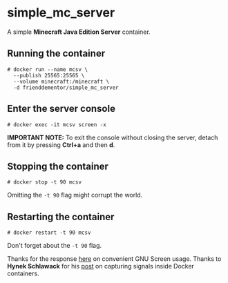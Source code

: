 # simple_mc_server
A simple **Minecraft Java Edition Server** container.

## Running the container
```
# docker run --name mcsv \
  --publish 25565:25565 \
  --volume minecraft:/minecraft \
  -d frienddementor/simple_mc_server
```

## Enter the server console
```
# docker exec -it mcsv screen -x
```
**IMPORTANT NOTE:** To exit the console without closing the server, detach from it by pressing
**Ctrl+a** and then **d**.

## Stopping the container
```
# docker stop -t 90 mcsv
```
Omitting the `-t 90` flag might corrupt the world.

## Restarting the container
```
# docker restart -t 90 mcsv
```
Don't forget about the `-t 90` flag.

Thanks for the response [here](https://unix.stackexchange.com/questions/13953/sending-text-input-to-a-detached-screen) on convenient GNU Screen usage.
Thanks to **Hynek Schlawack** for his [post](https://hynek.me/articles/docker-signals/) on capturing signals inside Docker containers.
